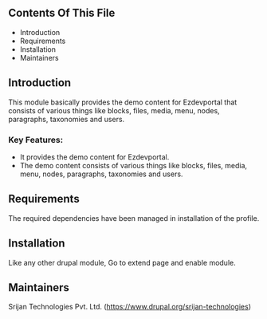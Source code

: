 ## Contents Of This File

  * Introduction
  * Requirements
  * Installation
  * Maintainers

## Introduction

This module basically provides the demo content for Ezdevportal that consists of
various things like blocks, files, media, menu, nodes, paragraphs, taxonomies
and users.

### Key Features:

  * It provides the demo content for Ezdevportal.
  * The demo content consists of various things like blocks, files, media, menu,
  nodes, paragraphs, taxonomies and users.

## Requirements

The required dependencies have been managed in installation of the profile.

## Installation

Like any other drupal module, Go to extend page and enable module.

## Maintainers

Srijan Technologies Pvt. Ltd. (https://www.drupal.org/srijan-technologies)
